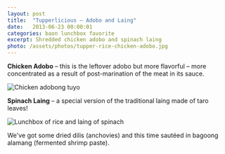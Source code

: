 ```yaml
---
layout: post
title:  "Tupperlicious – Adobo and Laing"
date:   2013-06-23 00:00:01
categories: baon lunchbox favorite
excerpt: Shredded chicken adobo and spinach laing
photo: /assets/photos/tupper-rice-chicken-adobo.jpg
---
```


**Chicken Adobo** – this is the leftover adobo but more flavorful – more concentrated as a result of post-marination of the meat in its sauce. 

<div class="pure-g">
    <div class="pure-u-1-1">
    	<div class="l-box">
    		<img class="pure-img" src="/assets/photos/chicken-adobo-tuyo.jpg" alt="Chicken adobong tuyo">
    	</div>
    </div>
</div>


**Spinach Laing** – a special version of the traditional laing made of taro leaves! 

<div class="pure-g">
    <div class="pure-u-1-1">
    	<div class="l-box">
    		<img class="pure-img" src="/assets/photos/tupper-spinach-laing.jpg" alt="Lunchbox of rice and laing of spinach">
    	</div>
    </div>
</div>

We've got some dried dilis (anchovies) and this time sautéed in bagoong alamang (fermented shrimp paste).
